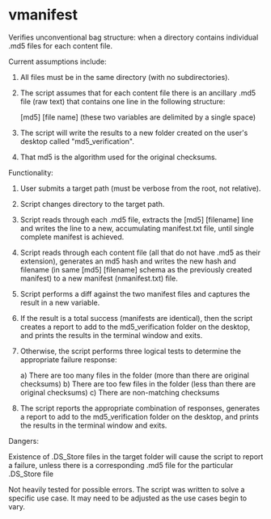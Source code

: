 # vmanifest
Verifies unconventional bag structure: when a directory contains individual .md5 files for each content file.

Current assumptions include:

1) All files must be in the same directory (with no subdirectories).

2) The script assumes that for each content file there is an ancillary .md5 file (raw text) that contains one line in the following structure:

    [md5] [file name]
    (these two variables are delimited by a single space)

3) The script will write the results to a new folder created on the user's desktop called "md5_verification".
4) That md5 is the algorithm used for the original checksums.

Functionality:

1) User submits a target path (must be verbose from the root, not relative).

2) Script changes directory to the target path.

3) Script reads through each .md5 file, extracts the [md5] [filename] line and writes the line to a new, accumulating manifest.txt file, until single complete manifest is achieved.

4) Script reads through each content file (all that do not have .md5 as their extension), generates an md5 hash and writes the new hash and filename (in same [md5] [filename] schema as the previously created manifest) to a new manifest (nmanifest.txt) file.

5) Script performs a diff against the two manifest files and captures the result in a new variable.

6) If the result is a total success (manifests are identical), then the script creates a report to add to the md5_verification folder on the desktop, and prints the results in the terminal window and exits.

7) Otherwise, the script performs three logical tests to determine the appropriate failure response:

    a) There are too many files in the folder (more than there are original checksums)
    b) There are too few files in the folder (less than there are original checksums)
    c) There are non-matching checksums

8) The script reports the appropriate combination of responses, generates a report to add to the md5_verification folder on the desktop, and prints the results in the terminal window and exits.

Dangers:

Existence of .DS_Store files in the target folder will cause the script to report a failure, unless there is a corresponding .md5 file for the particular .DS_Store file

Not heavily tested for possible errors. The script was written to solve a specific use case. It may need to be adjusted as the use cases begin to vary.



